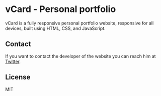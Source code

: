 # vCard - Personal portfolio

vCard is a fully responsive personal portfolio website, responsive for all devices, built using HTML, CSS, and JavaScript.

## Contact

If you want to contact the developer of the website you can reach him at [Twitter](https://www.x.com/codewithsadee_).

## License

MIT
